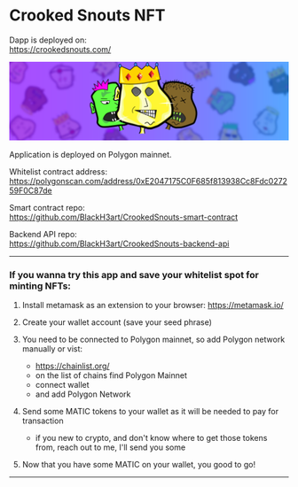 # Crooked Snouts NFT

Dapp is deployed on:\
https://crookedsnouts.com/

![](src/images/bg-thumbnail.png "thumbnail")

Application is deployed on Polygon mainnet.

Whitelist contract address:\
https://polygonscan.com/address/0xE2047175C0F685f813938Cc8Fdc027259F0C87de

Smart contract repo:\
https://github.com/BlackH3art/CrookedSnouts-smart-contract

Backend API repo:\
https://github.com/BlackH3art/CrookedSnouts-backend-api

-----

### If you wanna try this app and save your whitelist spot for minting NFTs:
1. Install metamask as an extension to your browser: https://metamask.io/
2. Create your wallet account (save your seed phrase)

3. You need to be connected to Polygon mainnet, so add Polygon network manually or vist:
    - https://chainlist.org/
    - on the list of chains find Polygon Mainnet
    - connect wallet
    - and add Polygon Network
4. Send some MATIC tokens to your wallet as it will be needed to pay for transaction
    - if you new to crypto, and don't know where to get those tokens from, reach out to me, I'll send you some
5. Now that you have some MATIC on your wallet, you good to go!

----

